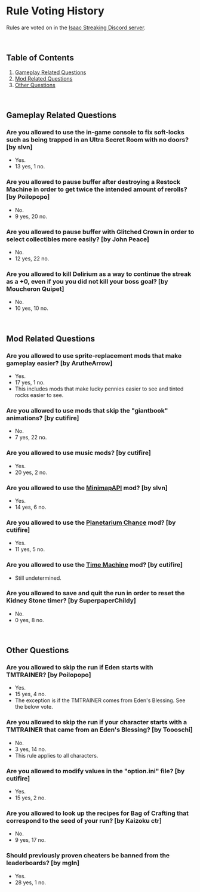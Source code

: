 # Rule Voting History

<!-- cspell:ignore Aruthe,Childy,cutifire,Kaizoku,mgln,Moucheron,Poilopopo,Quipet,slvn,Superpaper,Toooschi -->
<!-- markdownlint-disable MD033 -->

Rules are voted on in the [Isaac Streaking Discord server](https://discord.gg/GwhUeQjHTF).

<br>

## Table of Contents

1. [Gameplay Related Questions](#gameplay-related-questions)
1. [Mod Related Questions](#mod-related-questions)
1. [Other Questions](#other-questions)

<br>

## Gameplay Related Questions

### Are you allowed to use the in-game console to fix soft-locks such as being trapped in an Ultra Secret Room with no doors? [by slvn]

- Yes.
- 13 yes, 1 no.

### Are you allowed to pause buffer after destroying a Restock Machine in order to get twice the intended amount of rerolls? [by Poilopopo]

- No.
- 9 yes, 20 no.

### Are you allowed to pause buffer with Glitched Crown in order to select collectibles more easily? [by John Peace]

- No.
- 12 yes, 22 no.

### Are you allowed to kill Delirium as a way to continue the streak as a +0, even if you you did not kill your boss goal? [by Moucheron Quipet]

- No.
- 10 yes, 10 no.

<br>

## Mod Related Questions

### Are you allowed to use sprite-replacement mods that make gameplay easier? [by ArutheArrow]

- Yes.
- 17 yes, 1 no.
- This includes mods that make lucky pennies easier to see and tinted rocks easier to see.

### Are you allowed to use mods that skip the "giantbook" animations? [by cutifire]

- No.
- 7 yes, 22 no.

### Are you allowed to use music mods? [by cutifire]

- Yes.
- 20 yes, 2 no.

### Are you allowed to use the [MinimapAPI](https://steamcommunity.com/sharedfiles/filedetails/?id=1978904635) mod? [by slvn]

- Yes.
- 14 yes, 6 no.

### Are you allowed to use the [Planetarium Chance](https://steamcommunity.com/sharedfiles/filedetails/?id=2489006943) mod? [by cutifire]

- Yes.
- 11 yes, 5 no.

### Are you allowed to use the [Time Machine](https://steamcommunity.com/sharedfiles/filedetails/?id=2617557401) mod? [by cutifire]

- Still undetermined.

### Are you allowed to save and quit the run in order to reset the Kidney Stone timer? [by SuperpaperChildy]

- No.
- 0 yes, 8 no.

<br>

## Other Questions

### Are you allowed to skip the run if Eden starts with TMTRAINER? [by Poilopopo]

- Yes.
- 15 yes, 4 no.
- The exception is if the TMTRAINER comes from Eden's Blessing. See the below vote.

### Are you allowed to skip the run if your character starts with a TMTRAINER that came from an Eden's Blessing? [by Toooschi]

- No.
- 3 yes, 14 no.
- This rule applies to all characters.

### Are you allowed to modify values in the "option.ini" file? [by cutifire]

- Yes.
- 15 yes, 2 no.

### Are you allowed to look up the recipes for Bag of Crafting that correspond to the seed of your run? [by Kaizoku ctr]

- No.
- 9 yes, 17 no.

### Should previously proven cheaters be banned from the leaderboards? [by mgln]

- Yes.
- 28 yes, 1 no.

<br>
